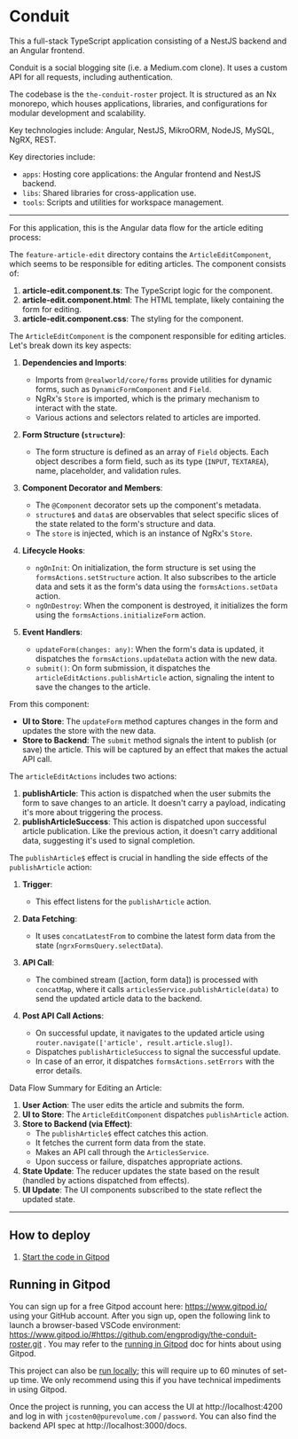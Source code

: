 # Conduit

This a full-stack TypeScript application consisting of a NestJS backend and an Angular frontend.

Conduit is a social blogging site (i.e. a Medium.com clone). It uses a custom API for all requests, including authentication.

The codebase is the `the-conduit-roster` project. It is structured as an Nx monorepo, which houses applications, libraries, and configurations for modular development and scalability. 

Key technologies include: Angular, NestJS, MikroORM, NodeJS, MySQL, NgRX, REST.

Key directories include:
- `apps`: Hosting core applications: the Angular frontend and NestJS backend.
- `libs`: Shared libraries for cross-application use.
- `tools`: Scripts and utilities for workspace management.

---

For this application, this is the Angular data flow for the article editing process:

The `feature-article-edit` directory contains the `ArticleEditComponent`, which seems to be responsible for editing articles. The component consists of:

1. **article-edit.component.ts**: The TypeScript logic for the component.
2. **article-edit.component.html**: The HTML template, likely containing the form for editing.
3. **article-edit.component.css**: The styling for the component.

The `ArticleEditComponent` is the component responsible for editing articles. Let's break down its key aspects:

1. **Dependencies and Imports**:
   - Imports from `@realworld/core/forms` provide utilities for dynamic forms, such as `DynamicFormComponent` and `Field`.
   - NgRx's `Store` is imported, which is the primary mechanism to interact with the state.
   - Various actions and selectors related to articles are imported.

2. **Form Structure (`structure`)**:
   - The form structure is defined as an array of `Field` objects. Each object describes a form field, such as its type (`INPUT`, `TEXTAREA`), name, placeholder, and validation rules.

3. **Component Decorator and Members**:
   - The `@Component` decorator sets up the component's metadata.
   - `structure$` and `data$` are observables that select specific slices of the state related to the form's structure and data.
   - The `store` is injected, which is an instance of NgRx's `Store`.

4. **Lifecycle Hooks**:
   - `ngOnInit`: On initialization, the form structure is set using the `formsActions.setStructure` action. It also subscribes to the article data and sets it as the form's data using the `formsActions.setData` action.
   - `ngOnDestroy`: When the component is destroyed, it initializes the form using the `formsActions.initializeForm` action.

5. **Event Handlers**:
   - `updateForm(changes: any)`: When the form's data is updated, it dispatches the `formsActions.updateData` action with the new data.
   - `submit()`: On form submission, it dispatches the `articleEditActions.publishArticle` action, signaling the intent to save the changes to the article.

From this component:

- **UI to Store**: The `updateForm` method captures changes in the form and updates the store with the new data.
- **Store to Backend**: The `submit` method signals the intent to publish (or save) the article. This will be captured by an effect that makes the actual API call.

The `articleEditActions` includes two actions:

1. **publishArticle**: This action is dispatched when the user submits the form to save changes to an article. It doesn't carry a payload, indicating it's more about triggering the process.
2. **publishArticleSuccess**: This action is dispatched upon successful article publication. Like the previous action, it doesn't carry additional data, suggesting it's used to signal completion.

The `publishArticle$` effect is crucial in handling the side effects of the `publishArticle` action:

1. **Trigger**:
   - This effect listens for the `publishArticle` action.

2. **Data Fetching**:
   - It uses `concatLatestFrom` to combine the latest form data from the state (`ngrxFormsQuery.selectData`).

3. **API Call**:
   - The combined stream ([action, form data]) is processed with `concatMap`, where it calls `articlesService.publishArticle(data)` to send the updated article data to the backend.

4. **Post API Call Actions**:
   - On successful update, it navigates to the updated article using `router.navigate(['article', result.article.slug])`.
   - Dispatches `publishArticleSuccess` to signal the successful update.
   - In case of an error, it dispatches `formsActions.setErrors` with the error details.

Data Flow Summary for Editing an Article:

1. **User Action**: The user edits the article and submits the form.
2. **UI to Store**: The `ArticleEditComponent` dispatches `publishArticle` action.
3. **Store to Backend (via Effect)**:
   - The `publishArticle$` effect catches this action.
   - It fetches the current form data from the state.
   - Makes an API call through the `ArticlesService`.
   - Upon success or failure, dispatches appropriate actions.
4. **State Update**: The reducer updates the state based on the result (handled by actions dispatched from effects).
5. **UI Update**: The UI components subscribed to the state reflect the updated state.

---



## How to deploy

1. [Start the code in Gitpod](#running-in-gitpod)


## Running in Gitpod

You can sign up for a free Gitpod account here: https://www.gitpod.io/ using your GitHub account. After you sign up, open the following link to launch a browser-based VSCode environment: https://www.gitpod.io/#https://github.com/engprodigy/the-conduit-roster.git . You may refer to the [running in Gitpod](./GITPOD.md) doc for hints about using Gitpod.

This project can also be [run locally](./LOCAL.md); this will require up to 60 minutes of set-up time. We only recommend using this if you have technical impediments in using Gitpod.

Once the project is running, you can access the UI at http://localhost:4200 and log in with `jcosten0@purevolume.com` / `password`. You can also find the backend API spec at http://localhost:3000/docs.
